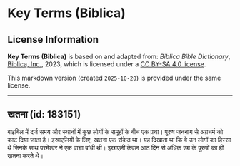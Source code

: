 # Key Terms (Biblica)

## License Information

**Key Terms (Biblica)** is based on and adapted from: _Biblica Bible Dictionary_, [Biblica, Inc.](https://www.biblica.com/), 2023, which is licensed under a [CC BY-SA 4.0 license](https://creativecommons.org/licenses/by-sa/4.0/legalcode.en).

This markdown version (created `2025-10-20`) is provided under the same license.



--------------------------------

## खतना (id: 183151)

बाइबिल में दर्ज समय और स्थानों में कुछ लोगों के समूहों के बीच एक प्रथा। पुरुष जननांग से अग्रचर्म को काट दिया जाता है। इस्राएलियों के लिए, खतना एक संकेत था। यह दिखाता था कि वे उन लोगों का हिस्सा थे जिनके साथ परमेश्वर ने एक वाचा बांधी थी। इस्राएली केवल आठ दिन से अधिक उम्र के पुरुषों का ही खतना करते थे।


